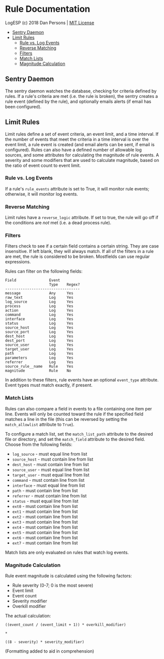 # Rule Documentation

LogESP (c) 2018 Dan Persons | [MIT License](../LICENSE)

- [Sentry Daemon](#sentry-daemon)
- [Limit Rules](#limit-rules)
    - [Rule vs. Log Events](#rule-vs-log-events)
    - [Reverse Matching](#reverse-matching)
    - [Filters](#filters)
    - [Match Lists](#match-lists)
    - [Magnitude Calculation](#magnitude-calculation)

## Sentry Daemon
The sentry daemon watches the database, checking for criteria defined by rules. If a rule's criteria are met (i.e. the rule is broken), the sentry creates a rule event (defined by the rule), and optionally emails alerts (if email has been configured).

## Limit Rules
Limit rules define a set of event criteria, an event limit, and a time interval. If the number of events that meet the criteria in a time interval is over the event limit, a rule event is created (and email alerts can be sent, if email is configured). Rules can also have a defined number of allowable log sources, and some attributes for calculating the magnitude of rule events. A severity and some modifiers that are used to calculate magnitude, based on the ratio of event count to event limit.

### Rule vs. Log Events
If a rule's `rule_events` attribute is set to True, it will monitor rule events; otherwise, it will monitor log events.

### Reverse Matching
Limit rules have a `reverse_logic` attribute. If set to true, the rule will go off if the conditions are *not* met (i.e. a dead process rule).

### Filters
Filters check to see if a certain field contains a certain string. They are case insensitive. If left blank, they will always match. If all of the filters in a rule are met, the rule is considered to be broken. Mostfields can use regular expressions.

Rules can filter on the following fields:
```
Field               Event
                    Type    Regex?
----------------------------------
message             Any     Yes
raw_text            Log     Yes
log_source          Log     Yes
process             Log     Yes
action              Log     Yes
command             Log     Yes
interface           Log     Yes
status              Log     Yes
source_host         Log     Yes
source_port         Log     Yes
dest_host           Log     Yes
dest_port           Log     Yes
source_user         Log     Yes
target_user         Log     Yes
path                Log     Yes
parameters          Log     Yes
referrer            Log     Yes
source_rule__name   Rule    Yes
magnitude           Rule    No
```
In addition to these filters, rule events have an optional `event_type` attribute. Event types must match exactly, if present.

### Match Lists
Rules can also compare a field in events to a file containing one item per line. Events will only be counted toward the rule if the specified field matches a line in the file (this can be reversed by setting the `match_allowlist` attribute to `True`).

To configure a match list, set the `match_list_path` attribute to the desired file or directory, and set the `match_field` attribute to the desired field. Choose from the following fields:

- `log_source` - must equal line from list
- `source_host` - must contain line from list
- `dest_host` - must contain line from list
- `source_user` - must equal line from list
- `target_user` - must equal line from list
- `command` - must contain line from list
- `interface` - must equal line from list
- `path` - must contain line from list
- `referrer` - must contain line from list
- `status` - must equal line from list
- `ext0` - must contain line from list
- `ext1` - must contain line from list
- `ext2` - must contain line from list
- `ext3` - must contain line from list
- `ext4` - must contain line from list
- `ext5` - must contain line from list
- `ext6` - must contain line from list
- `ext7` - must contain line from list

Match lists are only evaluated on rules that watch log events.

### Magnitude Calculation
Rule event magnitude is calculated using the following factors:

- Rule severity (0-7; 0 is the most severe)
- Event limit
- Event count
- Severity modifier
- Overkill modifier

The actual calculation:
```
((event_count / (event_limit + 1)) * overkill_modifier)

*

((8 - severity) * severity_modifier)
```
(Formatting added to aid in comprehension)
